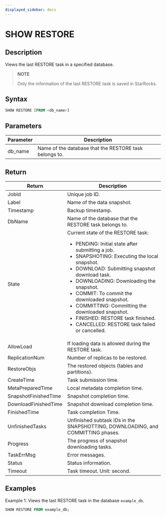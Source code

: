 ```yaml
---
displayed_sidebar: docs
---
```


# SHOW RESTORE

## Description

Views the last RESTORE task in a specified database.

> **NOTE**
>
> Only the information of the last RESTORE task is saved in StarRocks.

## Syntax

```SQL
SHOW RESTORE [FROM <db_name>]
```

## Parameters

| **Parameter** | **Description**                                        |
| ------------- | ------------------------------------------------------ |
| db_name       | Name of the database that the RESTORE task belongs to. |

## Return

| **Return**           | **Description**                                              |
| -------------------- | ------------------------------------------------------------ |
| JobId                | Unique job ID.                                               |
| Label                | Name of the data snapshot.                                   |
| Timestamp            | Backup timestamp.                                            |
| DbName               | Name of the database that the RESTORE task belongs to.       |
| State                | Current state of the RESTORE task:<ul><li>PENDING: Initial state after submitting a job.</li><li>SNAPSHOTING: Executing the local snapshot.</li><li>DOWNLOAD: Submitting snapshot download task.</li><li>DOWNLOADING: Downloading the snapshot.</li><li>COMMIT: To commit the downloaded snapshot.</li><li>COMMITTING: Committing the downloaded snapshot.</li><li>FINISHED: RESTORE task finished.</li><li>CANCELLED: RESTORE task failed or cancelled.</li></ul> |
| AllowLoad            | If loading data is allowed during the RESTORE task.          |
| ReplicationNum       | Number of replicas to be restored.                           |
| RestoreObjs          | The restored objects (tables and partitions).                |
| CreateTime           | Task submission time.                                        |
| MetaPreparedTime     | Local metadata completion time.                              |
| SnapshotFinishedTime | Snapshot completion time.                                    |
| DownloadFinishedTime | Snapshot download completion time.                           |
| FinishedTime         | Task completion Time.                                        |
| UnfinishedTasks      | Unfinished subtask IDs in the SNAPSHOTTING, DOWNLOADING, and COMMITTING phases. |
| Progress             | The progress of snapshot downloading tasks.                  |
| TaskErrMsg           | Error messages.                                              |
| Status               | Status information.                                          |
| Timeout              | Task timeout. Unit: second.                                  |

## Examples

Example 1: Views the last RESTORE task in the database `example_db`.

```SQL
SHOW RESTORE FROM example_db;
```
